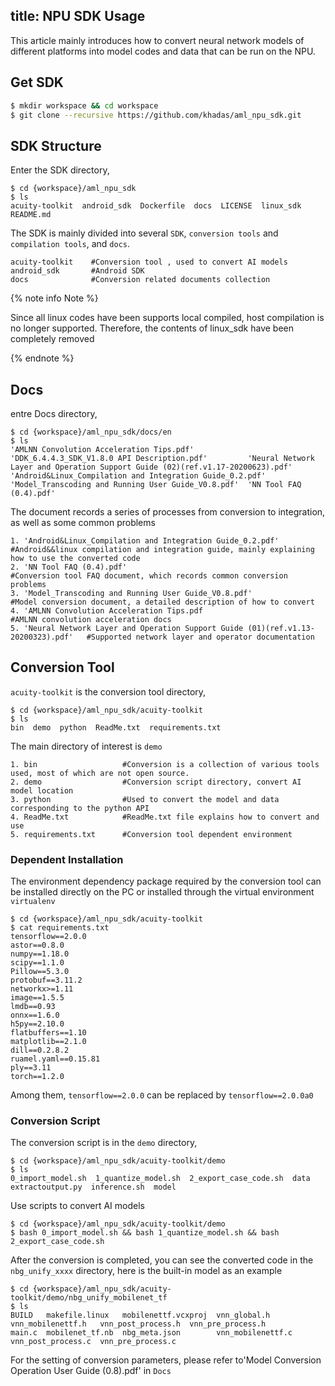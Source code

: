 title: NPU SDK Usage
---
This article mainly introduces how to convert neural network models of different platforms into model codes and data that can be run on the NPU.

## Get SDK

```sh
$ mkdir workspace && cd workspace
$ git clone --recursive https://github.com/khadas/aml_npu_sdk.git
```

## SDK Structure

Enter the SDK directory,

```shell
$ cd {workspace}/aml_npu_sdk
$ ls
acuity-toolkit  android_sdk  Dockerfile  docs  LICENSE  linux_sdk  README.md
```

The SDK is mainly divided into several `SDK`, `conversion tools` and `compilation tools`, and `docs`.

```
acuity-toolkit    #Conversion tool , used to convert AI models
android_sdk       #Android SDK 
docs              #Conversion related documents collection
```

{% note info Note %}

Since all linux codes have been supports local compiled, host compilation is no longer supported. Therefore, the contents of linux_sdk have been completely removed

{% endnote %}


## Docs

entre Docs directory,

```shell
$ cd {workspace}/aml_npu_sdk/docs/en
$ ls
'AMLNN Convolution Acceleration Tips.pdf'                  'DDK_6.4.4.3_SDK_V1.8.0 API Description.pdf'         'Neural Network Layer and Operation Support Guide (02)(ref.v1.17-20200623).pdf'
'Android&Linux_Compilation and Integration Guide_0.2.pdf'  'Model_Transcoding and Running User Guide_V0.8.pdf'  'NN Tool FAQ (0.4).pdf'
```

The document records a series of processes from conversion to integration, as well as some common problems

```
1. 'Android&Linux_Compilation and Integration Guide_0.2.pdf'                         #Android&&linux compilation and integration guide, mainly explaining how to use the converted code
2. 'NN Tool FAQ (0.4).pdf'                                                           #Conversion tool FAQ document, which records common conversion problems
3. 'Model_Transcoding and Running User Guide_V0.8.pdf'                               #Model conversion document, a detailed description of how to convert
4. 'AMLNN Convolution Acceleration Tips.pdf                                          #AMLNN convolution acceleration docs
5. 'Neural Network Layer and Operation Support Guide (01)(ref.v1.13-20200323).pdf'   #Supported network layer and operator documentation
```

## Conversion Tool

`acuity-toolkit` is the conversion tool directory,

```shell
$ cd {workspace}/aml_npu_sdk/acuity-toolkit
$ ls
bin  demo  python  ReadMe.txt  requirements.txt
```

The main directory of interest is `demo`

```
1. bin                   #Conversion is a collection of various tools used, most of which are not open source.
2. demo                  #Conversion script directory, convert AI model location
3. python                #Used to convert the model and data corresponding to the python API
4. ReadMe.txt            #ReadMe.txt file explains how to convert and use
5. requirements.txt      #Conversion tool dependent environment
```

### Dependent Installation

The environment dependency package required by the conversion tool can be installed directly on the PC or installed through the virtual environment `virtualenv`

```shell
$ cd {workspace}/aml_npu_sdk/acuity-toolkit
$ cat requirements.txt
tensorflow==2.0.0
astor==0.8.0
numpy==1.18.0
scipy==1.1.0
Pillow==5.3.0
protobuf==3.11.2
networkx>=1.11
image==1.5.5
lmdb==0.93
onnx==1.6.0
h5py==2.10.0
flatbuffers==1.10
matplotlib==2.1.0
dill==0.2.8.2
ruamel.yaml==0.15.81
ply==3.11
torch==1.2.0
```

Among them, `tensorflow==2.0.0` can be replaced by `tensorflow==2.0.0a0`

### Conversion Script

The conversion script is in the `demo` directory,

```shell
$ cd {workspace}/aml_npu_sdk/acuity-toolkit/demo
$ ls
0_import_model.sh  1_quantize_model.sh  2_export_case_code.sh  data  extractoutput.py  inference.sh  model
```

Use scripts to convert AI models

```shell
$ cd {workspace}/aml_npu_sdk/acuity-toolkit/demo
$ bash 0_import_model.sh && bash 1_quantize_model.sh && bash 2_export_case_code.sh 
```

After the conversion is completed, you can see the converted code in the `nbg_unify_xxxx` directory, here is the built-in model as an example

```shell
$ cd {workspace}/aml_npu_sdk/acuity-toolkit/demo/nbg_unify_mobilenet_tf
$ ls
BUILD   makefile.linux   mobilenettf.vcxproj  vnn_global.h       vnn_mobilenettf.h   vnn_post_process.h  vnn_pre_process.h
main.c  mobilenet_tf.nb  nbg_meta.json        vnn_mobilenettf.c  vnn_post_process.c  vnn_pre_process.c
```

For the setting of conversion parameters, please refer to'Model Conversion Operation User Guide (0.8).pdf' in `Docs`



